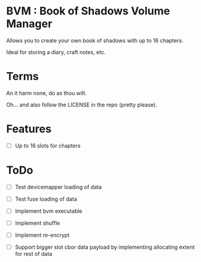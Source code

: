 # BVM : Book of Shadows Volume Manager

Allows you to create your own book of shadows with up to 16 chapters.

Ideal for storing a diary, craft notes, etc.

# Terms

An it harm none, do as thou wilt.

Oh... and also follow the LICENSE in the repo (pretty please).

# Features

- [ ] Up to 16 slots for chapters

# ToDo

- [ ] Test devicemapper loading of data
- [ ] Test fuse loading of data
- [ ] Implement bvm executable
- [ ] Implement shuffle
- [ ] Implement re-encrypt
- [ ] Support bigger slot cbor data payload by implementing allocating extent for rest of data

